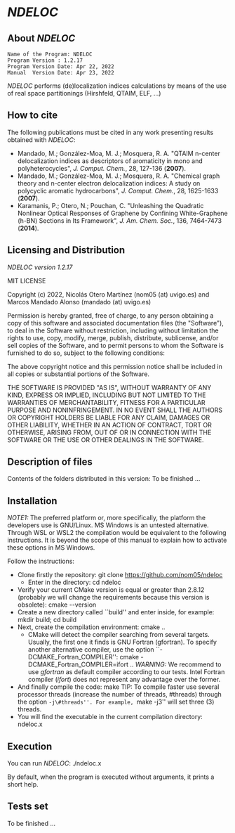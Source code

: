 # _NDELOC_

## About _NDELOC_

    Name of the Program: NDELOC
    Program Version : 1.2.17
    Program Version Date: Apr 22, 2022
    Manual  Version Date: Apr 23, 2022

_NDELOC_ performs (de)localization indices calculations by means of the use of real space partitionings (Hirshfeld, QTAIM, ELF, ...)

## How to cite

The following publications must be cited in any work presenting results obtained with _NDELOC_:

   - Mandado, M.; González-Moa, M. J.; Mosquera, R. A. "QTAIM n-center delocalization indices as descriptors of aromaticity in mono and polyheterocycles", *J. Comput. Chem.*, 28, 127-136 (**2007**).
   - Mandado, M.; González-Moa, M. J.; Mosquera, R. A. "Chemical graph theory and n-center electron delocalization indices: A study on polycyclic aromatic hydrocarbons", *J. Comput. Chem.*, 28, 1625-1633 (**2007**).
   - Karamanis, P.; Otero, N.; Pouchan, C. "Unleashing the Quadratic Nonlinear Optical Responses of Graphene by Confining White-Graphene (h-BN) Sections in Its Framework", *J. Am. Chem. Soc.*, 136, 7464-7473 (**2014**).

## Licensing and Distribution 

_NDELOC version 1.2.17_

MIT LICENSE

Copyright (c) 2022, Nicolás Otero Martínez (nom05 (at) uvigo.es) and Marcos Mandado Alonso (mandado (at) uvigo.es)

Permission is hereby granted, free of charge, to any person obtaining a copy
of this software and associated documentation files (the "Software"),
to deal in the Software without restriction, including without limitation
the rights to use, copy, modify, merge, publish, distribute, sublicense,
and/or sell copies of the Software, and to permit persons to whom the Software
is furnished to do so, subject to the following conditions:

The above copyright notice and this permission notice shall be included
in all copies or substantial portions of the Software.

THE SOFTWARE IS PROVIDED "AS IS", WITHOUT WARRANTY OF ANY KIND, EXPRESS
OR IMPLIED, INCLUDING BUT NOT LIMITED TO THE WARRANTIES OF MERCHANTABILITY,
FITNESS FOR A PARTICULAR PURPOSE AND NONINFRINGEMENT. IN NO EVENT SHALL
THE AUTHORS OR COPYRIGHT HOLDERS BE LIABLE FOR ANY CLAIM, DAMAGES OR
OTHER LIABILITY, WHETHER IN AN ACTION OF CONTRACT, TORT OR OTHERWISE,
ARISING FROM, OUT OF OR IN CONNECTION WITH THE SOFTWARE OR THE USE OR
OTHER DEALINGS IN THE SOFTWARE.


## Description of files

Contents of the folders distributed in this version:
To be finished ...        

## Installation

*NOTE1:* The preferred platform or, more specifically, the platform the developers use is GNU/Linux. MS Windows is an untested alternative. Through WSL or WSL2 the compilation would be equivalent to the following instructions. It is beyond the scope of this manual to explain how to activate these options in MS Windows.

Follow the instructions:
   - Clone firstly the repository: git clone https://github.com/nom05/ndeloc
	 - Enter in the directory: cd ndeloc
   - Verify your current CMake version is equal or greater than 2.8.12 (probably we will change the requirements because this version is obsolete): cmake --version
   - Create a new directory called ``build'' and enter inside, for example: mkdir build; cd build
   - Next, create the compilation environment: cmake ..
      - CMake will detect the compiler searching from several targets. Usually, the first one it finds is GNU Fortran (gfortran). To specify another alternative compiler, use the option ``-DCMAKE\_Fortran\_COMPILER'': cmake -DCMAKE\_Fortran\_COMPILER=ifort ..
        *WARNING:* We recommend to use _gfortran_ as default compiler according to our tests. Intel Fortran compiler (_ifort_) does not represent any advantage over the former.
   - And finally compile the code: make
     TIP: To compile faster use several processor threads (increase the number of threads, \#threads) through the option ``-j\#threads''. For example, ``make -j3'' will set three (3) threads.
   - You will find the executable in the current compilation directory: ndeloc.x

## Execution

You can run _NDELOC_: ./ndeloc.x

By default, when the program is executed without arguments, it prints a short help.

## Tests set

To be finished ...

